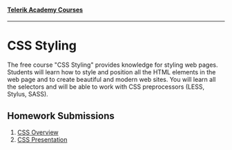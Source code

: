 #### [Telerik Academy Courses](TelerikAcademy/) 
-------------------------------------------------

CSS Styling
=====================================

The free course "CSS Styling" provides knowledge for styling web pages. Students will learn how to style and position all the HTML elements in the web page and to create beautiful and modern web sites. You will learn all the selectors and will be able to work with CSS preprocessors (LESS, Stylus, SASS).


## Homework Submissions
1. [CSS Overview](./HOMEWORK/01.CSS_Overview)
2. [CSS Presentation](./HOMEWORK/02.CSS_Presentation)

